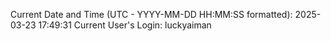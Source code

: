 Current Date and Time (UTC - YYYY-MM-DD HH:MM:SS formatted): 2025-03-23 17:49:31
Current User's Login: luckyaiman
